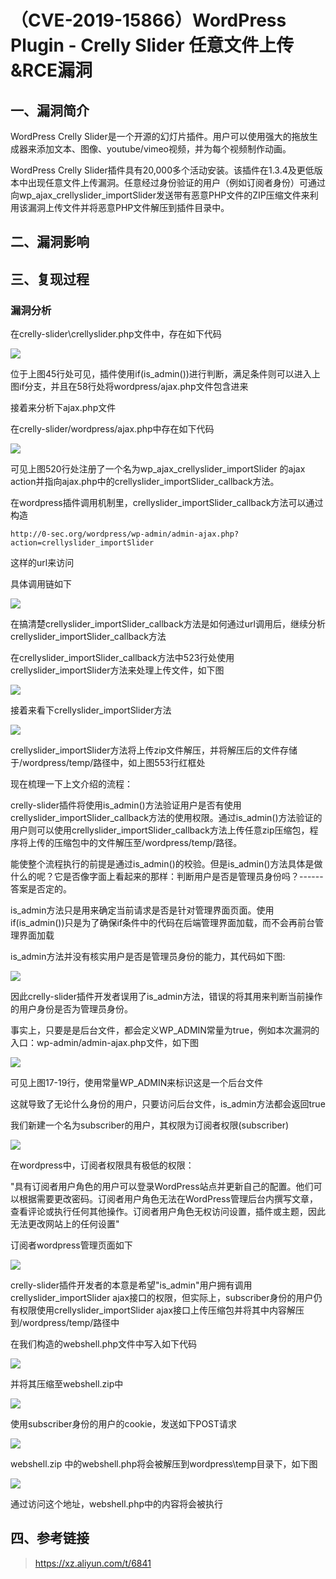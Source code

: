 （CVE-2019-15866）WordPress Plugin - Crelly Slider 任意文件上传&RCE漏洞
=======================================================================

一、漏洞简介
------------

WordPress Crelly
Slider是一个开源的幻灯片插件。用户可以使用强大的拖放生成器来添加文本、图像、youtube/vimeo视频，并为每个视频制作动画。

WordPress Crelly
Slider插件具有20,000多个活动安装。该插件在1.3.4及更低版本中出现任意文件上传漏洞。任意经过身份验证的用户（例如订阅者身份）可通过向wp\_ajax\_crellyslider\_importSlider发送带有恶意PHP文件的ZIP压缩文件来利用该漏洞上传文件并将恶意PHP文件解压到插件目录中。

二、漏洞影响
------------

三、复现过程
------------

### 漏洞分析

在crelly-slider\\crellyslider.php文件中，存在如下代码

![](resource/(CVE-2019-15866)WordPressPlugin-CrellySlider任意文件上传&RCE漏洞/media/rId25.png)

位于上图45行处可见，插件使用if(is\_admin())进行判断，满足条件则可以进入上图if分支，并且在58行处将wordpress/ajax.php文件包含进来

接着来分析下ajax.php文件

在crelly-slider/wordpress/ajax.php中存在如下代码

![](resource/(CVE-2019-15866)WordPressPlugin-CrellySlider任意文件上传&RCE漏洞/media/rId26.png)

可见上图520行处注册了一个名为wp\_ajax\_crellyslider\_importSlider 的ajax
action并指向ajax.php中的crellyslider\_importSlider\_callback方法。

在wordpress插件调用机制里，crellyslider\_importSlider\_callback方法可以通过构造

    http://0-sec.org/wordpress/wp-admin/admin-ajax.php?action=crellyslider_importSlider

这样的url来访问

具体调用链如下

![](resource/(CVE-2019-15866)WordPressPlugin-CrellySlider任意文件上传&RCE漏洞/media/rId27.png)

在搞清楚crellyslider\_importSlider\_callback方法是如何通过url调用后，继续分析crellyslider\_importSlider\_callback方法

在crellyslider\_importSlider\_callback方法中523行处使用crellyslider\_importSlider方法来处理上传文件，如下图

![](resource/(CVE-2019-15866)WordPressPlugin-CrellySlider任意文件上传&RCE漏洞/media/rId28.png)

接着来看下crellyslider\_importSlider方法

![](resource/(CVE-2019-15866)WordPressPlugin-CrellySlider任意文件上传&RCE漏洞/media/rId29.png)

crellyslider\_importSlider方法将上传zip文件解压，并将解压后的文件存储于/wordpress/temp/路径中，如上图553行红框处

现在梳理一下上文介绍的流程：

crelly-slider插件将使用is\_admin()方法验证用户是否有使用crellyslider\_importSlider\_callback方法的使用权限。通过is\_admin()方法验证的用户则可以使用crellyslider\_importSlider\_callback方法上传任意zip压缩包，程序将上传的压缩包中的文件解压至/wordpress/temp/路径。

能使整个流程执行的前提是通过is\_admin()的校验。但是is\_admin()方法具体是做什么的呢？它是否像字面上看起来的那样：判断用户是否是管理员身份吗？------答案是否定的。

is\_admin方法只是用来确定当前请求是否是针对管理界面页面。使用if(is\_admin())只是为了确保if条件中的代码在后端管理界面加载，而不会再前台管理界面加载

is\_admin方法并没有核实用户是否是管理员身份的能力，其代码如下图:

![](resource/(CVE-2019-15866)WordPressPlugin-CrellySlider任意文件上传&RCE漏洞/media/rId30.png)

因此crelly-slider插件开发者误用了is\_admin方法，错误的将其用来判断当前操作的用户身份是否为管理员身份。

事实上，只要是是后台文件，都会定义WP\_ADMIN常量为true，例如本次漏洞的入口：wp-admin/admin-ajax.php文件，如下图

![](resource/(CVE-2019-15866)WordPressPlugin-CrellySlider任意文件上传&RCE漏洞/media/rId31.png)

可见上图17-19行，使用常量WP\_ADMIN来标识这是一个后台文件

这就导致了无论什么身份的用户，只要访问后台文件，is\_admin方法都会返回true

我们新建一个名为subscriber的用户，其权限为订阅者权限(subscriber)

![](resource/(CVE-2019-15866)WordPressPlugin-CrellySlider任意文件上传&RCE漏洞/media/rId32.png)

在wordpress中，订阅者权限具有极低的权限：

"具有订阅者用户角色的用户可以登录WordPress站点并更新自己的配置。他们可以根据需要更改密码。订阅者用户角色无法在WordPress管理后台内撰写文章，查看评论或执行任何其他操作。订阅者用户角色无权访问设置，插件或主题，因此无法更改网站上的任何设置"

订阅者wordpress管理页面如下

![](resource/(CVE-2019-15866)WordPressPlugin-CrellySlider任意文件上传&RCE漏洞/media/rId33.png)

crelly-slider插件开发者的本意是希望"is\_admin"用户拥有调用crellyslider\_importSlider
ajax接口的权限，但实际上，subscriber身份的用户仍有权限使用crellyslider\_importSlider
ajax接口上传压缩包并将其中内容解压到/wordpress/temp/路径中

在我们构造的webshell.php文件中写入如下代码

![](resource/(CVE-2019-15866)WordPressPlugin-CrellySlider任意文件上传&RCE漏洞/media/rId34.png)

并将其压缩至webshell.zip中

![](resource/(CVE-2019-15866)WordPressPlugin-CrellySlider任意文件上传&RCE漏洞/media/rId35.png)

使用subscriber身份的用户的cookie，发送如下POST请求

![](resource/(CVE-2019-15866)WordPressPlugin-CrellySlider任意文件上传&RCE漏洞/media/rId36.png)

webshell.zip 中的webshell.php将会被解压到wordpress\\temp目录下，如下图

![](resource/(CVE-2019-15866)WordPressPlugin-CrellySlider任意文件上传&RCE漏洞/media/rId37.png)

通过访问这个地址，webshell.php中的内容将会被执行

四、参考链接
------------

> <https://xz.aliyun.com/t/6841>
